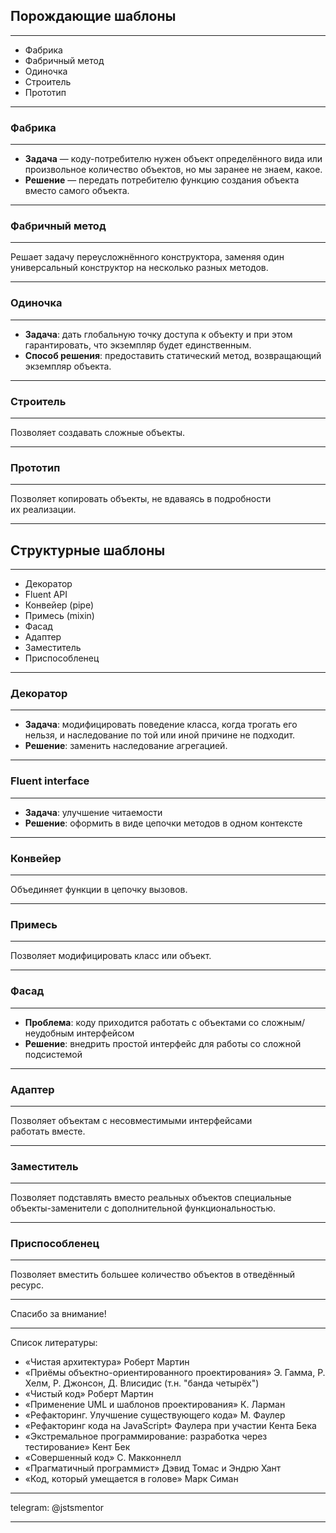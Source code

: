 ## Порождающие шаблоны

---

- Фабрика
- Фабричный метод
- Одиночка
- Строитель
- Прототип

---
### Фабрика

---

- **Задача** — коду-потребителю нужен объект определённого вида или произвольное количество объектов, но мы заранее не знаем, какое.
- **Решение** — передать потребителю функцию создания объекта вместо самого объекта.

---
### Фабричный метод

---

Решает задачу переусложнённого конструктора, заменяя один универсальный конструктор на несколько разных методов.

---
### Одиночка

---

- **Задача**: дать глобальную точку доступа к объекту и при этом гарантировать, что экземпляр будет единственным.
- **Способ решения**: предоставить статический метод, возвращающий экземпляр объекта.

---
### Строитель

---

Позволяет создавать сложные объекты.

---
### Прототип

---

Позволяет копировать объекты, не вдаваясь в подробности их реализации.

---

## Структурные шаблоны

---

- Декоратор
- Fluent API
- Конвейер (pipe)
- Примесь (mixin)
- Фасад
- Адаптер
- Заместитель
- Приспособленец

---
### Декоратор

---

- **Задача**: модифицировать поведение класса, когда трогать его нельзя, и наследование по той или иной причине не подходит.
- **Решение**: заменить наследование агрегацией.

---
### Fluent interface

---

- **Задача**: улучшение читаемости
- **Решение**: оформить в виде цепочки методов в одном контексте

---
### Конвейер

---

Объединяет функции в цепочку вызовов.

---
### Примесь

---

Позволяет модифицировать класс или объект.

---
### Фасад

---

- **Проблема**: коду приходится работать с объектами со сложным/неудобным интерфейсом
- **Решение**: внедрить простой интерфейс для работы со сложной подсистемой

---
### Адаптер

---

Позволяет объектам с несовместимыми интерфейсами работать вместе.

---
### Заместитель

---

Позволяет подставлять вместо реальных объектов специальные объекты-заменители с дополнительной функциональностью.

---
### Приспособленец

---

Позволяет вместить большее количество объектов в отведённый ресурс.

---

Спасибо за внимание!

---

Список литературы:
- «Чистая архитектура» Роберт Мартин
- «Приёмы объектно-ориентированного проектирования» Э. Гамма, Р. Хелм, Р. Джонсон, Д. Влисидис (т.н. "банда четырёх")
- «Чистый код» Роберт Мартин
- «Применение UML и шаблонов проектирования» К. Ларман
- «Рефакторинг. Улучшение существующего кода» М. Фаулер
- «Рефакторинг кода на JavaScript» Фаулера при участии Кента Бека
- «Экстремальное программирование: разработка через тестирование» Кент Бек
- «Совершенный код» С. Макконнелл 
- «Прагматичный программист» Дэвид Томас и Эндрю Хант
- «Код, который умещается в голове» Марк Симан

---

telegram: @jstsmentor

---
